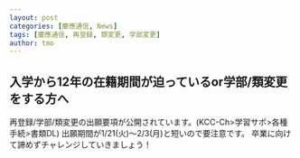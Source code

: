 ```yaml
---
layout: post
categories: [慶應通信, News]
tags: [慶應通信, 再登録, 類変更, 学部変更]
author: tmo
---
```

## 入学から12年の在籍期間が迫っているor学部/類変更をする方へ
再登録/学部/類変更の出願要項が公開されています。(KCC-Ch>学習サポ>各種手続>書類DL)
出願期間が1/21(火)～2/3(月)と短いので要注意です。
卒業に向けて諦めずチャレンジしていきましょう！